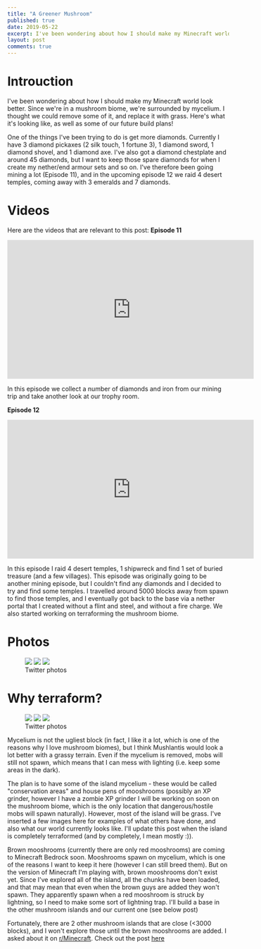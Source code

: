 ```yaml
---
title: "A Greener Mushroom"
published: true
date: 2019-05-22
excerpt: I've been wondering about how I should make my Minecraft world look better. Since we're in a mushroom biome, we're surrounded by mycelium. I thought we could remove some of it, and replace it with grass. Here's what it's looking like, as well as some of our future build plans!
layout: post
comments: true
---
```


# Introuction
I've been wondering about how I should make my Minecraft world look better. Since we're in a mushroom biome, we're surrounded by mycelium. I thought we could remove some of it, and replace it with grass. Here's what it's looking like, as well as some of our future build plans!

One of the things I've been trying to do is get more diamonds. Currently I have 3 diamond pickaxes (2 silk touch, 1 fortune 3), 1 diamond sword, 1 diamond shovel, and 1 diamond axe. I've also got a diamond chestplate and around 45 diamonds, but I want to keep those spare diamonds for when I create my nether/end armour sets and so on. I've therefore been going mining a lot (Episode 11), and in the upcoming episode 12 we raid 4 desert temples, coming away with 3 emeralds and 7 diamonds.

# Videos
Here are the videos that are relevant to this post:
__Episode 11__
<iframe width="560" height="315" src="https://www.youtube.com/embed/3Uvw_byWZ_o" frameborder="0" allow="accelerometer; autoplay; encrypted-media; gyroscope; picture-in-picture" allowfullscreen></iframe>

In this episode we collect a number of diamonds and iron from our mining trip and take another look at our trophy room.

__Episode 12__
<iframe width="560" height="315" src="https://www.youtube.com/embed/EnhsAqMLe-4" frameborder="0" allow="accelerometer; autoplay; encrypted-media; gyroscope; picture-in-picture" allowfullscreen></iframe>

In this episode I raid 4 desert temples, 1 shipwreck and find 1 set of buried treasure (and a few villages). This episode was originally going to be another mining episode, but I couldn't find any diamonds and I decided to try and find some temples. I travelled around 5000 blocks away from spawn to find those temples, and I eventually got back to the base via a nether portal that I created without a flint and steel, and without a fire charge. We also started working on terraforming the mushroom biome.

# Photos
<figure class="third">
	<img src="https://pbs.twimg.com/media/D7Nlx1oVsAAM4a2.jpg">
	<img src="https://pbs.twimg.com/media/D7Nlx0zU8AAVK71.jpg">
	<img src="https://pbs.twimg.com/media/D7Nlx04UIAA84yN.jpg">
	<figcaption>Twitter photos</figcaption>
</figure>

# Why terraform?
<figure class="third">
	<img src="https://pbs.twimg.com/media/D7Nlx1oVsAAM4a2.jpg">
	<img src="https://pbs.twimg.com/media/D7Nlx0zU8AAVK71.jpg">
	<img src="https://i.ytimg.com/vi/HEQVWgdRb88/maxresdefault.jpg">
	<figcaption>Twitter photos</figcaption>
</figure>

Mycelium is not the ugliest block (in fact, I like it a lot, which is one of the reasons why I love mushroom biomes), but I think Mushlantis would look a lot better with a grassy terrain. Even if the mycelium is removed, mobs will still not spawn, which means that I can mess with lighting (i.e. keep some areas in the dark).

The plan is to have some of the island mycelium - these would be called "conservation areas" and house pens of mooshrooms (possibly an XP grinder, however I have a zombie XP grinder I will be working on soon on the mushroom biome, which is the only location that dangerous/hostile mobs will spawn naturally). However, most of the island will be grass. I've inserted a few images here for examples of what others have done, and also what our world currently looks like. I'll update this post when the island is completely terraformed (and by completely, I mean mostly :)).

Brown mooshrooms (currently there are only red mooshrooms) are coming to Minecraft Bedrock soon. Mooshrooms spawn on mycelium, which is one of the reasons I want to keep it here (however I can still breed them). But on the version of Minecraft I'm playing with, brown mooshrooms don't exist yet. Since I've explored all of the island, all the chunks have been loaded, and that may mean that even when the brown guys are added they won't spawn. They apparently spawn when a red mooshroom is struck by lightning, so I need to make some sort of lightning trap. I'll build a base in the other mushroom islands and our current one (see below post)

Fortunately, there are 2 other mushroom islands that are close (<3000 blocks), and I won't explore those until the brown mooshrooms are added. I asked about it on [r/Minecraft](http://reddit.com/r/minecraft). Check out the post [here](http://reddit.com/u/LimoDroid)
